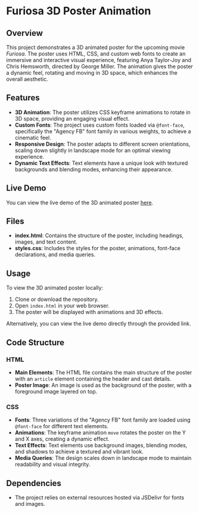 # Furiosa 3D Poster Animation

## Overview

This project demonstrates a 3D animated poster for the upcoming movie *Furiosa*. The poster uses HTML, CSS, and custom web fonts to create an immersive and interactive visual experience, featuring Anya Taylor-Joy and Chris Hemsworth, directed by George Miller. The animation gives the poster a dynamic feel, rotating and moving in 3D space, which enhances the overall aesthetic.

## Features

- **3D Animation**: The poster utilizes CSS keyframe animations to rotate in 3D space, providing an engaging visual effect.
- **Custom Fonts**: The project uses custom fonts loaded via `@font-face`, specifically the "Agency FB" font family in various weights, to achieve a cinematic feel.
- **Responsive Design**: The poster adapts to different screen orientations, scaling down slightly in landscape mode for an optimal viewing experience.
- **Dynamic Text Effects**: Text elements have a unique look with textured backgrounds and blending modes, enhancing their appearance.

## Live Demo

You can view the live demo of the 3D animated poster [here](https://asearer.github.io/Furiosa3D/).

## Files

- **index.html**: Contains the structure of the poster, including headings, images, and text content.
- **styles.css**: Includes the styles for the poster, animations, font-face declarations, and media queries.

## Usage

To view the 3D animated poster locally:

1. Clone or download the repository.
2. Open `index.html` in your web browser.
3. The poster will be displayed with animations and 3D effects.

Alternatively, you can view the live demo directly through the provided link.

## Code Structure

### HTML

- **Main Elements**: The HTML file contains the main structure of the poster with an `article` element containing the header and cast details.
- **Poster Image**: An image is used as the background of the poster, with a foreground image layered on top.

### CSS

- **Fonts**: Three variations of the "Agency FB" font family are loaded using `@font-face` for different text elements.
- **Animations**: The keyframe animation `move` rotates the poster on the Y and X axes, creating a dynamic effect.
- **Text Effects**: Text elements use background images, blending modes, and shadows to achieve a textured and vibrant look.
- **Media Queries**: The design scales down in landscape mode to maintain readability and visual integrity.

## Dependencies

- The project relies on external resources hosted via JSDelivr for fonts and images.



